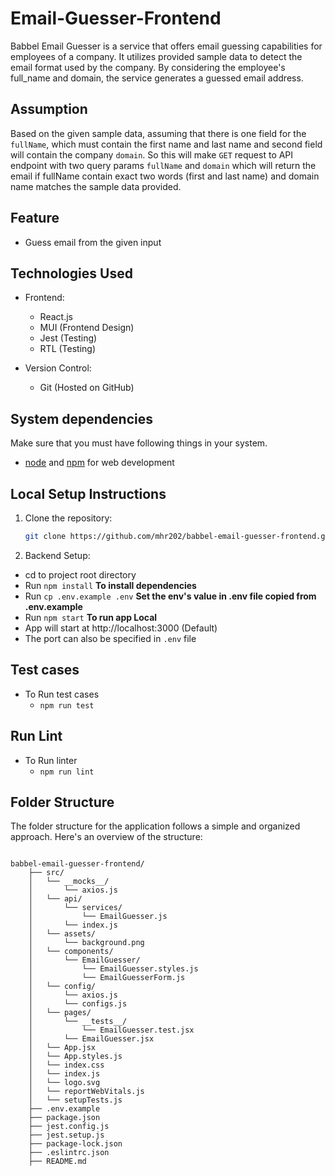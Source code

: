 # Email-Guesser-Frontend

Babbel Email Guesser is a service that offers email guessing capabilities for employees of a company. It utilizes provided sample data to detect the email format used by the company. By considering the employee's full_name and domain, the service generates a guessed email address.

## Assumption

Based on the given sample data, assuming that there is one field for the `fullName`, which must contain the first name and last name and second field will contain the company `domain`. So this will make `GET` request to API endpoint with two query params `fullName` and `domain` which will return the email if fullName contain exact two words (first and last name) and domain name matches the sample data provided.

## Feature

- Guess email from the given input

## Technologies Used

- Frontend:

  - React.js
  - MUI (Frontend Design)
  - Jest (Testing)
  - RTL (Testing)

- Version Control:
  - Git (Hosted on GitHub)

## System dependencies

Make sure that you must have following things in your system.

- [node](https://github.com/creationix/nvm) and [npm](https://docs.npmjs.com/cli/v8) for web development

## Local Setup Instructions

1. Clone the repository:
   ```bash
   git clone https://github.com/mhr202/babbel-email-guesser-frontend.git
   ```
2. Backend Setup:

- cd to project root directory
- Run `npm install` **To install dependencies**
- Run `cp .env.example .env` **Set the env's value in .env file copied from .env.example**
- Run `npm start` **To run app Local**
- App will start at http://localhost:3000 (Default)
- The port can also be specified in `.env` file

## Test cases

- To Run test cases
  - `npm run test`

## Run Lint

- To Run linter
  - `npm run lint`

## Folder Structure

The folder structure for the application follows a simple and organized approach. Here's an overview of the structure:

```

babbel-email-guesser-frontend/
    ├── src/
    │   └── __mocks__/
    │       └── axios.js
    │   └── api/
    │       └── services/
    │           └── EmailGuesser.js
    │       └── index.js
    │   └── assets/
    │       └── background.png
    │   └── components/
    │       └── EmailGuesser/
    │           └── EmailGuesser.styles.js
    │           └── EmailGuesserForm.js
    │   └── config/
    │       └── axios.js
    │       └── configs.js
    │   └── pages/
    │       └── __tests__/
    │           └── EmailGuesser.test.jsx
    │       └── EmailGuesser.jsx
    │   └── App.jsx
    │   └── App.styles.js
    │   └── index.css
    │   └── index.js
    │   └── logo.svg
    │   └── reportWebVitals.js
    │   └── setupTests.js
    ├── .env.example
    ├── package.json
    ├── jest.config.js
    ├── jest.setup.js
    ├── package-lock.json
    ├── .eslintrc.json
    ├── README.md


```

